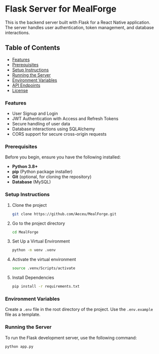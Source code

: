 # Flask Server for MealForge

This is the backend server built with Flask for a React Native application. The server handles user authentication, token management, and database interactions.

## Table of Contents

- [Features](#features)
- [Prerequisites](#prerequisites)
- [Setup Instructions](#setup-instructions)
- [Running the Server](#running-the-server)
- [Environment Variables](#environment-variables)
- [API Endpoints](#api-endpoints)
- [License](#license)

### Features

- User Signup and Login
- JWT Authentication with Access and Refresh Tokens
- Secure handling of user data
- Database interactions using SQLAlchemy
- CORS support for secure cross-origin requests

### Prerequisites

Before you begin, ensure you have the following installed:

- **Python 3.8+**
- **pip** (Python package installer)
- **Git** (optional, for cloning the repository)
- **Database** (MySQL)

### Setup Instructions

1. Clone the project

   ```bash
   git clone https://github.com/Aeceu/MealForge.git
   ```

2. Go to the project directory

   ```bash
   cd MealForge
   ```

3. Set Up a Virtual Environment

   ```bash
   python -m venv .venv
   ```

4. Activate the virtual environment

   ```bash
   source .venv/Scripts/activate
   ```

5. Install Dependencies
   ```bash
   pip install -r requirements.txt
   ```

### Environment Variables

Create a `.env` file in the root directory of the project. Use the `.env.example` file as a template.

### Running the Server

To run the Flask development server, use the following command:

```bash
python app.py
```
